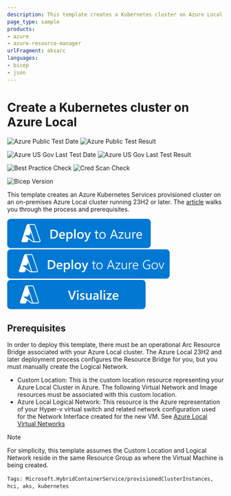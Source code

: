 ```yaml
---
description: This template creates a Kubernetes cluster on Azure Local version 23H2+
page_type: sample
products:
- azure
- azure-resource-manager
urlFragment: aksarc
languages:
- bicep
- json
---
```

# Create a Kubernetes cluster on Azure Local

![Azure Public Test Date](https://azurequickstartsservice.blob.core.windows.net/badges/quickstarts/microsoft.azurestackhci/aksarc/PublicLastTestDate.svg)
![Azure Public Test Result](https://azurequickstartsservice.blob.core.windows.net/badges/quickstarts/microsoft.azurestackhci/aksarc/PublicDeployment.svg)

![Azure US Gov Last Test Date](https://azurequickstartsservice.blob.core.windows.net/badges/quickstarts/microsoft.azurestackhci/aksarc/FairfaxLastTestDate.svg)
![Azure US Gov Last Test Result](https://azurequickstartsservice.blob.core.windows.net/badges/quickstarts/microsoft.azurestackhci/aksarc/FairfaxDeployment.svg)

![Best Practice Check](https://azurequickstartsservice.blob.core.windows.net/badges/quickstarts/microsoft.azurestackhci/aksarc/BestPracticeResult.svg)
![Cred Scan Check](https://azurequickstartsservice.blob.core.windows.net/badges/quickstarts/microsoft.azurestackhci/aksarc/CredScanResult.svg)

![Bicep Version](https://azurequickstartsservice.blob.core.windows.net/badges/quickstarts/microsoft.azurestackhci/aksarc/BicepVersion.svg)

This template creates an Azure Kubernetes Services provisioned cluster on an on-premises Azure Local cluster running 23H2 or later. The [article](/azure/azure-local/manage/manage-virtual-machines-in-azure-portal?tabs=arm) walks you through the process and prerequisites.

[![Deploy To Azure](https://raw.githubusercontent.com/Azure/azure-quickstart-templates/master/1-CONTRIBUTION-GUIDE/images/deploytoazure.svg?sanitize=true)](https://portal.azure.com/#create/Microsoft.Template/uri/https%3A%2F%2Fraw.githubusercontent.com%2FAzure%2Fazure-quickstart-templates%2Fmaster%2Fquickstarts%2Fmicrosoft.azurestackhci%2Faksarc%2Fazuredeploy.json)
[![Deploy To Azure US Gov](https://raw.githubusercontent.com/Azure/azure-quickstart-templates/master/1-CONTRIBUTION-GUIDE/images/deploytoazuregov.svg?sanitize=true)](https://portal.azure.us/#create/Microsoft.Template/uri/https%3A%2F%2Fraw.githubusercontent.com%2FAzure%2Fazure-quickstart-templates%2Fmaster%2Fquickstarts%2Fmicrosoft.azurestackhci%2Faksarc%2Fazuredeploy.json)
[![Visualize](https://raw.githubusercontent.com/Azure/azure-quickstart-templates/master/1-CONTRIBUTION-GUIDE/images/visualizebutton.svg?sanitize=true)](http://armviz.io/#/?load=https%3A%2F%2Fraw.githubusercontent.com%2FAzure%2Fazure-quickstart-templates%2Fmaster%2Fquickstarts%2Fmicrosoft.azurestackhci%2Faksarc%2Fazuredeploy.json)

## Prerequisites

In order to deploy this template, there must be an operational Arc Resource Bridge associated with your Azure Local cluster. The Azure Local 23H2 and later deployment process configures the Resource Bridge for you, but you must manually create the Logical Network.

- Custom Location: This is the custom location resource representing your Azure Local Cluster in Azure. The following Virtual Network and Image resources must be associated with this custom location.
- Azure Local Logical Network: This resource is the Azure representation of your Hyper-v virtual switch and related network configuration used for the Network Interface created for the new VM. See [Azure Local Virtual Networks](/azure/azure-local/manage/create-logical-networks)

> [!NOTE]
> For simplicity, this template assumes the Custom Location and Logical Network reside in the same Resource Group as where the Virtual Machine is being created.

`Tags: Microsoft.HybridContainerService/provisionedClusterInstances, hci, aks, kubernetes`